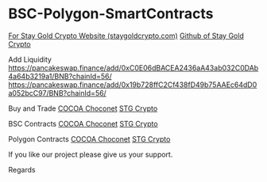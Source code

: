 # BSC-Polygon-SmartContracts

[For Stay Gold Crypto Website (staygoldcrypto.com)](https://staygoldcrypto.com)
[Github of Stay Gold Crypto](https://github.com/StayGoldCrypto)

Add Liquidity
https://pancakeswap.finance/add/0xC0E06dBACEA2436aA43ab032C0DAb4a64b3219a1/BNB?chainId=56/
https://pancakeswap.finance/add/0x19b728ffC2Cf438fD49b75AAEc64dD0a052bcC97/BNB?chainId=56/

Buy and Trade
[COCOA Choconet](https://pancakeswap.finance/swap?outputCurrency=0xc0e06dbacea2436aa43ab032c0dab4a64b3219a1)
[STG Crypto](https://pancakeswap.finance/swap?outputCurrency=0x19b728ffc2cf438fd49b75aaec64dd0a052bcc97)

BSC Contracts
[COCOA Choconet](https://bscscan.com/address/0x19b728ffc2cf438fd49b75aaec64dd0a052bcc97?a=0xdfaaa53f38a261ab2c177c3081f7348a53e1f7d4)
[STG Crypto](https://bscscan.com/address/0xc0e06dbacea2436aa43ab032c0dab4a64b3219a1?a=0xdfaaa53f38a261ab2c177c3081f7348a53e1f7d4)

Polygon Contracts
[COCOA Choconet](https://polygonscan.com/address/0x7d0c301e2d7d1c7a6ca44840b864770b37bc453f?a=0xd22509801911e44cbfb9564e5dc0648abc50cc1d)
[STG Crypto](https://polygonscan.com/address/0xe84c5f775031c5db09efc2a0be3b1c3c592b7ec9?a=0xd22509801911e44cbfb9564e5dc0648abc50cc1d)

If you like our project please give us your support.

Regards
